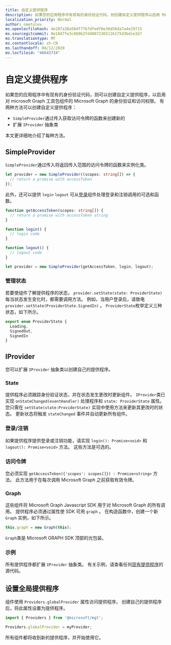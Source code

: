 ```yaml
---
title: 自定义提供程序
description: 如果您的应用程序中有现有的身份验证代码，则创建自定义提供程序以启用 Microsoft Graph 工具包组件的身份验证和图形访问。
localization_priority: Normal
author: nmetulev
ms.openlocfilehash: 4e287a38a584f77b7dfedf6e36d56da7a4e29715
ms.sourcegitcommit: 8e18d7fe3c869b2fd48872365116175d3bdce1b7
ms.translationtype: MT
ms.contentlocale: zh-CN
ms.lasthandoff: 08/12/2020
ms.locfileid: "46643734"
---
```

# <a name="custom-provider"></a>自定义提供程序

如果您的应用程序中有现有的身份验证代码，则可以创建自定义提供程序，以启用对 microsoft Graph 工具包组件的 Microsoft Graph 的身份验证和访问权限。 有两种方法可以创建自定义提供程序：

- `SimpleProvider`通过传入获取访问令牌的函数来创建新的
- 扩展 `IProvider` 抽象类

本文更详细地介绍了每种方法。

## <a name="simpleprovider"></a>SimpleProvider

`SimpleProvider`通过传入将返回传入范围的访问令牌的函数来实例化类。

```ts
let provider = new SimpleProvider((scopes: string[]) => {
  // return a promise with accessToken
});
```

此外，还可以提供 `login` `logout` 可从[登录](../components/login.md)组件处理登录和注销调用的可选和函数。

```ts
function getAccessToken(scopes: string[]) {
  // return a promise with accessToken string
}

function login() {
  // login code
}

function logout() {
  // logout code
}

let provider = new SimpleProvider(getAccessToken, login, logout);
```

### <a name="manage-state"></a>管理状态

若要使组件了解提供程序的状态， `provider.setState(state: ProviderState)` 每当状态发生变化时，都需要调用方法。 例如，当用户登录后，请致电 `provider.setState(ProviderState.SignedIn)` 。 `ProviderState`枚举定义三种状态，如下所示。

```ts
export enum ProviderState {
  Loading,
  SignedOut,
  SignedIn
}
```

## <a name="iprovider"></a>IProvider

您可以扩展 `IProvider` 抽象类以创建自己的提供程序。

### <a name="state"></a>State

提供程序必须跟踪身份验证状态，并在状态发生更改时更新组件。 `IProvider`类已实现 `onStateChanged(eventHandler)` 处理程序和 `state: ProviderState` 属性。 您只需在 `setState(state:ProviderState)` 实现中使用方法来更新其更改时的状态。 更新状态将触发 `stateChanged` 事件并自动更新所有组件。

### <a name="loginlogout"></a>登录/注销

如果提供程序提供登录或注销功能，请实现 `login(): Promise<void>` 和 `logout(): Promise<void>` 方法。 这些方法是可选的。

### <a name="access-token"></a>访问令牌

您必须实现 `getAccessToken({'scopes': scopes[]}) : Promise<string>` 方法。 此方法用于在每次调用 Microsoft Graph 之前获取有效令牌。

### <a name="graph"></a>Graph

这些组件将 Microsoft Graph Javascript SDK 用于对 Microsoft Graph 的所有调用。 提供程序必须通过属性使 SDK 可用 `graph` 。 在构造函数中，创建一个新 `Graph` 实例，如下所示。

```js
this.graph = new Graph(this);
```

`Graph`类是 Microsoft GRAPH SDK 顶部的光包装。

### <a name="example"></a>示例

所有提供程序都扩展 `IProvider` 抽象类。 有关示例，请查看任何[现有提供程序](https://github.com/microsoftgraph/microsoft-graph-toolkit/tree/main/packages/mgt/src/providers)的源代码。

## <a name="set-the-global-provider"></a>设置全局提供程序

组件使用 `Providers.globalProvider` 属性访问提供程序。 创建自己的提供程序后，将此属性设置为提供程序。

```ts
import { Providers } from '@microsoft/mgt';

Providers.globalProvider = myProvider;
```

所有组件都将收到新的提供程序，并开始使用它。
